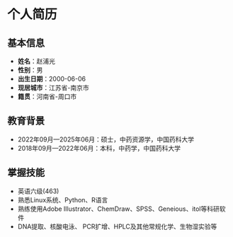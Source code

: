 # 个人简历

## 基本信息
- **姓名**：赵浦光
- **性别**：男
- **出生日期**：2000-06-06
- **现居城市**：江苏省-南京市
- **籍贯**：河南省-周口市

## 教育背景
- 2022年09月—2025年06月：硕士，中药资源学，中国药科大学
- 2018年09月—2022年06月：本科，中药学，中国药科大学


## 掌握技能
- 英语六级(463)
- 熟悉Linux系统、Python、R语言
- 熟练使用Adobe Illustrator、ChemDraw、SPSS、Geneious、itol等科研软件
- DNA提取、核酸电泳、 PCR扩增、HPLC及其他常规化学、生物湿实验等
